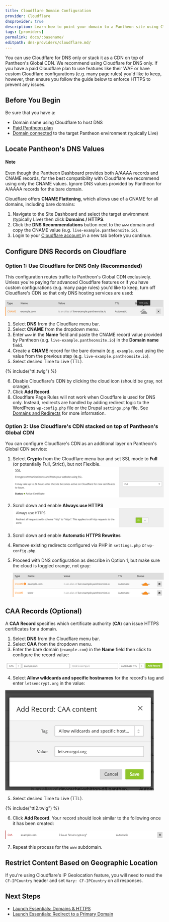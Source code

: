 ```yaml
---
title: Cloudflare Domain Configuration
provider: Cloudflare
dnsprovider: true
description: Learn how to point your domain to a Pantheon site using Cloudflare
tags: [providers]
permalink: docs/:basename/
editpath: dns-providers/cloudflare.md/
---
```

You can use Cloudflare for DNS only or stack it as a CDN on top of Pantheon's Global CDN. We recommend using Cloudflare for DNS only. If you have a paid Cloudflare plan to use features like their WAF or have custom Cloudflare configurations (e.g. many page rules) you'd like to keep, however, then ensure you follow the guide below to enforce HTTPS to prevent any issues.

## Before You Begin
Be sure that you have a:

- Domain name using Cloudflare to host DNS
- [Paid Pantheon plan](/docs/guides/launch/plans/)
- [Domain connected](/docs/guides/launch/domains/) to the target Pantheon environment (typically Live)

## Locate Pantheon's DNS Values

<div class="alert alert-info" role="alert">
  <h4 class="info">Note</h4>
  <p markdown="1">Even though the Pantheon Dashboard provides both A/AAAA records and CNAME records, for the best compatibility with Cloudflare we recommend using only the CNAME values. Ignore DNS values provided by Pantheon for A/AAAA records for the bare domain.</p>
</div>

Cloudflare offers **CNAME Flattening**, which allows use of a CNAME for all domains, including bare domains:

1. Navigate to the Site Dashboard and select the target environment (typically <span class="glyphicons glyphicons-cardio"></span> Live) then click **<span class="glyphicons glyphicons-global"></span> Domains / HTTPS**.
2. Click the **DNS Recommendations** button next to the `www` domain and copy the CNAME value (e.g. `live-example.pantheonsite.io`).
3. Login to your <a href="https://www.cloudflare.com/a/login" target="blank">Cloudflare account <span class="glyphicons glyphicons-new-window-alt"></span></a> in a new tab before you continue.

## Configure DNS Records on Cloudflare

### Option 1: Use Cloudflare for DNS Only (Recommended)
This configuration routes traffic to Pantheon's Global CDN exclusively. Unless you're paying for advanced Cloudflare features or if you have custom configurations (e.g. many page rules) you'd like to keep, turn off Cloudflare's CDN so that only DNS hosting services are used:

![Example DNS only](/source/docs/assets/images/cloudflare-dns-only.png)

1. Select **DNS** from the Cloudflare menu bar.
2. Select **CNAME** from the dropdown menu.
3. Enter `www` in the **Name** field and paste the CNAME record value provided by Pantheon (e.g. `live-example.pantheonsite.io`) in the **Domain name** field.
4. Create a **CNAME** record for the bare domain (e.g. `example.com`) using the value from the previous step (e.g. `live-example.pantheonsite.io`).
5. Select desired Time to Live (TTL).

  {% include("ttl.twig") %}

6. Disable Cloudflare's CDN by clicking the cloud icon (should be gray, not orange).
7. Click **Add Record**.
8. Cloudflare Page Rules will not work when Cloudflare is used for DNS only. Instead, redirects are handled by adding redirect logic to the WordPress `wp-config.php` file or the Drupal `settings.php` file. See [Domains and Redirects](https://pantheon.io/docs/redirects/) for more information.

### Option 2: Use Cloudflare's CDN stacked on top of Pantheon's Global CDN
You can configure Cloudflare's CDN as an additional layer on Pantheon's Global CDN service:

1. Select **Crypto** from the Cloudflare menu bar and set SSL mode to **Full** (or potentially Full, Strict), but not Flexible.
  ![Enable SSL](/source/docs/assets/images/cloudflare-ssl.png)
2. Scroll down and enable **Always use HTTPS**
  ![Cloudflare Always HTTPS](/source/docs/assets/images/cloudflare-always-https.png)
3. Scroll down and enable **Automatic HTTPS Rewrites**
4. Remove existing redirects configured via PHP in `settings.php` or `wp-config.php`.
5. Proceed with DNS configuration as describe in Option 1, but make sure the cloud is toggled orange, not gray:

   ![Example DNS only](/source/docs/assets/images/cloudflare-cnames.png)


## CAA Records (Optional)

A **CAA Record** specifies which certificate authority (**CA**) can issue HTTPS certificates for a domain.

1. Select **DNS** from the Cloudflare menu bar.
2. Select **CAA** from the dropdown menu.
3. Enter the bare domain (`example.com`) in the **Name** field then click to configure the record value:

  ![caa click to configure](/source/docs/assets/images/cf-caa.png)

4. Select **Allow wildcards and specific hostnames** for the record's tag and enter  `letsencrypt.org` in the value:

  ![caa configure](/source/docs/assets/images/cf-caa-configure.png)

5. Select desired Time to Live (TTL).

  {% include("ttl2.twig") %}

6. Click **Add Record**. Your record should look similar to the following once it has been created:

  ![caa record](/source/docs/assets/images/cf-caa-final.png)

7. Repeat this process for the `www` subdomain.

## Restrict Content Based on Geographic Location

If you're using Cloudflare's IP Geolocation feature, you will need to read the `CF-IPCountry` header and set `Vary: CF-IPCountry` on all responses.

## Next Steps

* [Launch Essentials: Domains & HTTPS](/docs/guides/launch/domains/)
* [Launch Essentials: Redirect to a Primary Domain](/docs/guides/launch/redirects/)
